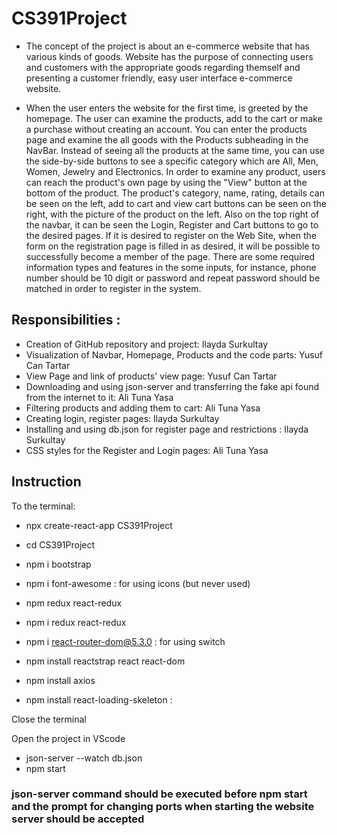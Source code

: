 # CS391Project

- The concept of the project is about an e-commerce website that has various kinds of goods. Website has the purpose of connecting users and customers with the appropriate goods regarding themself and presenting a customer friendly, easy user interface e-commerce website.


- When the user enters the website for the first time, is greeted by the homepage. The user can examine the products, add to the cart or make a purchase without creating an account. You can enter the products page and examine the all goods with the Products subheading in the NavBar. Instead of seeing all the products at the same time, you can use the side-by-side buttons to see a specific category which are All, Men, Women, Jewelry and Electronics. In order to examine any product, users can reach the product's own page by using the "View" button at the bottom of the product. The product's category, name, rating, details can be seen on the left, add to cart and view cart buttons can be seen on the right, with the picture of the product on the left. Also on the top right of the navbar, it can be seen the Login, Register and Cart buttons to go to the desired pages. If it is desired to register on the Web Site, when the form on the registration page is filled in as desired, it will be possible to successfully become a member of the page. There are some required information types and features in the some inputs, for instance, phone number should be 10 digit or password and repeat password should be matched in order to register in the system.



## Responsibilities :

- Creation of GitHub repository and project: Ilayda Surkultay
- Visualization of Navbar, Homepage, Products and the code parts: Yusuf Can Tartar
- View Page and link of products' view page: Yusuf Can Tartar
- Downloading and using json-server and transferring the fake api found from the internet to it: Ali Tuna Yasa
- Filtering products and adding them to cart: Ali Tuna Yasa
- Creating login, register pages: Ilayda Surkultay
- Installing and using db.json for register page and restrictions : Ilayda Surkultay
- CSS styles for the Register and Login pages: Ali Tuna Yasa








## Instruction 

To the terminal:

- npx create-react-app CS391Project

- cd CS391Project

- npm i bootstrap

- npm i font-awesome : for using icons (but never used)

- npm redux react-redux

- npm i redux react-redux

- npm i react-router-dom@5.3.0 : for using switch 

- npm install reactstrap react react-dom 

- npm install axios
  
- npm install react-loading-skeleton : 

Close the terminal 

Open the project in VScode 
- json-server --watch db.json
- npm start
### json-server command should be executed before npm start and the prompt for changing ports when starting the website server should be accepted






